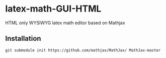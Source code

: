 # latex-math-GUI-HTML
HTML only WYSIWYG latex math editor based on Mathjax


## Installation
```git submodule init https://github.com/mathjax/MathJax/ MathJax-master ```
